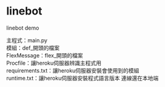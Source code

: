# linebot
linebot demo  

主程式：main.py  
模組：def_開頭的檔案  
FlexMessage：flex_開頭的檔案  
Procfile：讓heroku伺服器辨識主程式用  
requirements.txt：讓heroku伺服器安裝會使用到的模組  
runtime.txt：讓heroku伺服器安裝程式語言版本
連線還在本地端
